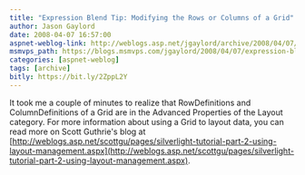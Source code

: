 ```yaml
---
title: "Expression Blend Tip: Modifying the Rows or Columns of a Grid"
author: Jason Gaylord
date: 2008-04-07 16:57:00
aspnet-weblog-link: http://weblogs.asp.net/jgaylord/archive/2008/04/07/expression-blend-tip-modifying-the-rows-or-columns-of-a-grid.aspx
msmvps_path: https://blogs.msmvps.com/jgaylord/2008/04/07/expression-blend-tip-modifying-the-rows-or-columns-of-a-grid/
categories: [aspnet-weblog]
tags: [archive]
bitly: https://bit.ly/2ZppL2Y
---
```


It took me a couple of minutes to realize that RowDefinitions and ColumnDefinitions of a Grid are in the Advanced Properties of the Layout category. For more information about using a Grid to layout data, you can read more on Scott Guthrie's blog at [http://weblogs.asp.net/scottgu/pages/silverlight-tutorial-part-2-using-layout-management.aspx](http://weblogs.asp.net/scottgu/pages/silverlight-tutorial-part-2-using-layout-management.aspx).